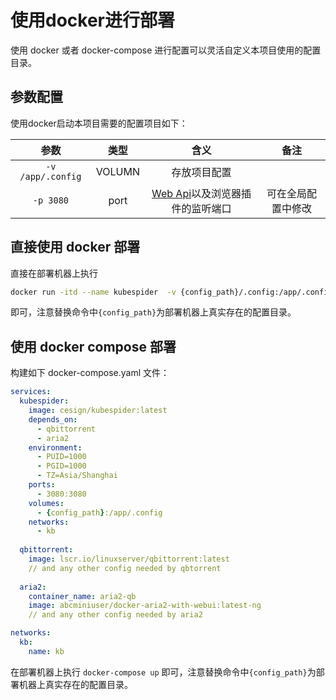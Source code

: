 # 使用docker进行部署

使用 docker 或者 docker-compose 进行配置可以灵活自定义本项目使用的配置目录。

## 参数配置

使用docker启动本项目需要的配置项目如下：

|参数|类型|含义|备注|
|:---:|:---:|:---:|:---:|
|`-v /app/.config`|VOLUMN|存放项目配置||
|`-p 3080`|port|[Web Api](../api_docs/README.md)以及浏览器插件的监听端口|可在全局配置中修改|

## 直接使用 docker 部署

直接在部署机器上执行

```bash
docker run -itd --name kubespider  -v {config_path}/.config:/app/.config -p 3080:3080 cesign/kubespider:latest
```

即可，注意替换命令中`{config_path}`为部署机器上真实存在的配置目录。

## 使用 docker compose 部署

构建如下 docker-compose.yaml 文件：

```yaml
services:
  kubespider:
    image: cesign/kubespider:latest
    depends_on:
      - qbittorrent
      - aria2
    environment:
      - PUID=1000
      - PGID=1000
      - TZ=Asia/Shanghai
    ports:
      - 3080:3080
    volumes:
      - {config_path}:/app/.config
    networks:
      - kb
  
  qbittorrent:
    image: lscr.io/linuxserver/qbittorrent:latest
    // and any other config needed by qbtorrent
    
  aria2:
    container_name: aria2-qb
    image: abcminiuser/docker-aria2-with-webui:latest-ng
    // and any other config needed by aria2

networks:
  kb:
    name: kb
```

在部署机器上执行 `docker-compose up` 即可，注意替换命令中`{config_path}`为部署机器上真实存在的配置目录。
